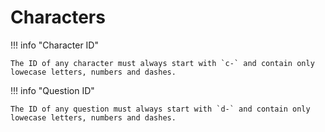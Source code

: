 # Characters

!!! info "Character ID"

    The ID of any character must always start with `c-` and contain only lowecase letters, numbers and dashes.

!!! info "Question ID"

    The ID of any question must always start with `d-` and contain only lowecase letters, numbers and dashes.
